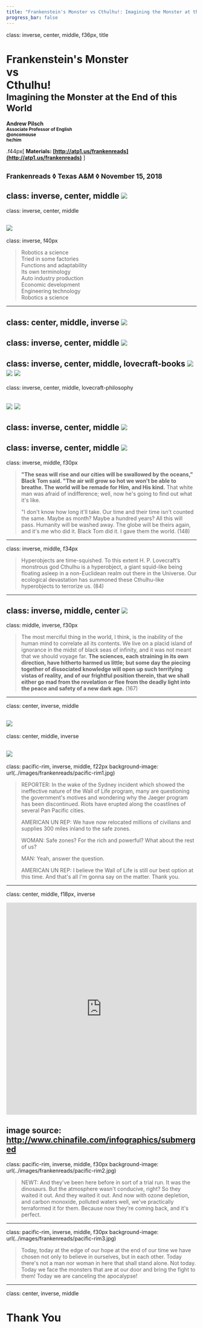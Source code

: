 ```yaml
---
title: "Frankenstein's Monster vs Cthulhu!: Imagining the Monster at the End of this World"
progress_bar: false
---
```

class: inverse, center, middle, f36px, title

# Frankenstein's Monster <br>vs<br> Cthulhu!<br> <small>Imagining the Monster at the End of this World</small>

**Andrew Pilsch**  
**<small>Associate Professor of English</small>**  
**<small><span class="twitter_badge">@oncomouse</span></small>**  
**<small>he/him</small>**

.f44px[
**Materials: [http://atp1.us/frankenreads](http://atp1.us/frankenreads)**
]

**<small>Frankenreads ◊ Texas A&M ◊ November 15, 2018</small>**
---
class: inverse, center, middle
![](../images/frankenreads/science-poster.jpg)
---
class: inverse, center, middle

![](../images/frankenreads/omd.jpg)
---
class: inverse, f40px

> Robotics a science  
> Tried in some factories  
> Functions and adaptability  
> Its own terminology  
> Auto industry production  
> Economic development  
> Engineering technology  
> Robotics a science  

---
class: center, middle, inverse
![](../images/frankenreads/cthulhu.png)
---
class: inverse, center, middle
![](../images/frankenreads/stranger-things.jpg)
---
class: inverse, center, middle, lovecraft-books
![](../images/frankenreads/vellitt-boe.jpg)
![](../images/frankenreads/winter-tide.jpeg)
![](../images/frankenreads/night-ocean.jpg)
---
class: inverse, center, middle, lovecraft-philosophy

![](../images/frankenreads/weird-realism.jpg)
![](../images/frankenreads/age-of-lovecraft.jpg)
---
class: inverse, center, middle
![](../images/frankenreads/haraway.jpg)
---
class: inverse, center, middle
![](../images/frankenreads/black-tom.jpg)
---
class: inverse, middle, f30px

> **"The seas will rise and our cities will be swallowed by the oceans," Black Tom said. "The air will grow so hot we won't be able to breathe. The world will be remade for Him, and His kind.** That white man was afraid of indifference; well, now he's going to find out what it's like.
>
> "I don't know how long it'll take. Our time and their time isn't counted the same. Maybe as month? Maybe a hundred years? All this will pass. Humanity will be washed away. The globe will be theirs again, and it's me who did it. Black Tom did it. I gave them the world. (148)
---
class: inverse, middle, f34px

> Hyperobjects are time-squished. To this extent H. P. Lovecraft’s monstrous god Cthulhu is a hyperobject, a giant squid-like being floating asleep in a non-Euclidean realm out there in the Universe. Our ecological devastation has summoned these Cthulhu-like hyperobjects to terrorize us. (84)
---
class: inverse, middle, center
![](../images/frankenreads/vast-machine.jpg)
---
class: middle, inverse, f30px

> The most merciful thing in the world, I think, is the inability of the human mind to correlate all its contents. We live on a placid island of ignorance in the midst of black seas of infinity, and it was not meant that we should voyage far. **The sciences, each straining in its own direction, have hitherto harmed us little; but some day the piecing together of dissociated knowledge will open up such terrifying vistas of reality, and of our frightful position therein, that we shall either go mad from the revelation or flee from the deadly light into the peace and safety of a new dark age.** (167)
---
class: center, inverse, middle

![](../images/frankenreads/after-future.jpg)
---
class: center, middle, inverse

![](../images/frankenreads/pacific-rim.jpg)
---
class: pacific-rim, inverse, middle, f22px
background-image: url(../images/frankenreads/pacific-rim1.jpg)

> REPORTER: In the wake of the Sydney incident which showed the ineffective nature of the Wall of Life program, many are questioning the government's motives and wondering why the Jaeger program has been discontinued. Riots have erupted along the coastlines of several Pan Pacific cities.
>
> AMERICAN UN REP: We have now relocated millions of civilians and supplies 300 miles inland to the safe zones.
>
> WOMAN: Safe zones? For the rich and powerful? What about the rest of us?
>
> MAN: Yeah, answer the question.
>
> AMERICAN UN REP: I believe the Wall of Life is still our best option at this time. And that's all I'm gonna say on the matter. Thank you.

---
class: center, middle, f18px, inverse

<iframe frameborder="0" class="juxtapose" width="100%" height="560" src="https://cdn.knightlab.com/libs/juxtapose/latest/embed/index.html?uid=30494b3c-ddeb-11e8-9dba-0edaf8f81e27"></iframe>

image source: http://www.chinafile.com/infographics/submerged
---
class: pacific-rim, inverse, middle, f30px
background-image: url(../images/frankenreads/pacific-rim2.jpg)

> NEWT: And they've been here before in sort of a trial run. It was the dinosaurs. But the atmosphere wasn't conducive, right? So they waited it out. And they waited it out. And now with ozone depletion, and carbon monoxide, polluted waters well, we've practically terraformed it for them. Because now they're coming back, and it's perfect.

---
class: pacific-rim, inverse, middle, f30px
background-image: url(../images/frankenreads/pacific-rim3.jpg)


> Today, today at the edge of our hope at the end of our time we have chosen not only to believe in ourselves, but in each other. Today there's not a man nor woman in here that shall stand alone. Not today. Today we face the monsters that are at our door and bring the fight to them! Today we are canceling the apocalypse!
---
class: center, inverse, middle

# Thank You
